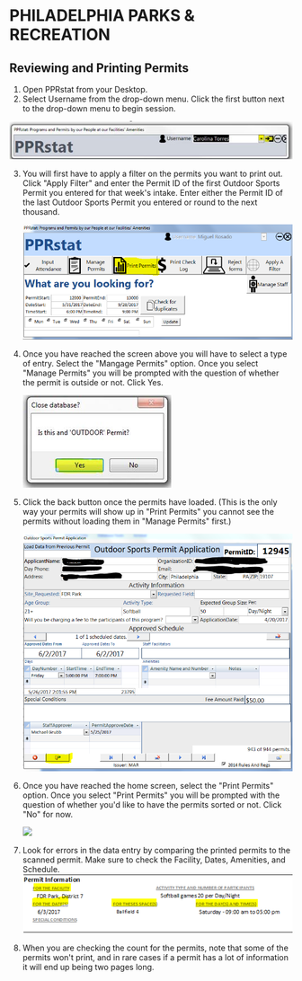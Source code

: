 # PHILADELPHIA PARKS & RECREATION

## Reviewing and Printing Permits

1. Open PPRstat from your Desktop.
2. Select Username from the drop-down menu. Click the first button next to the drop-down menu to begin session.

[![PPRstatLogin](https://raw.githubusercontent.com/PPRPMU/PMU-playbook/master/Images/Data_Entry_-_Application_and_Permit/pprstat_login.jpg)]()

3. You will first have to apply a filter on the permits you want to print out. Click "Apply Filter" and enter the Permit ID of the first Outdoor Sports Permit you entered for that week's intake. Enter either the Permit ID of the last Outdoor Sports Permit you entered or round to the next thousand. 

   ![](https://raw.githubusercontent.com/PPRPMU/PMU-playbook/master/Images/Data_Entry_-_Review_and_Print_Permits/pprstat_print_permits.png)

4. Once you have reached the screen above you will have to select a type of entry. Select the "Mangage Permits" option.  Once you select "Manage Permits" you will be prompted with the question of whether the permit is outside or not. Click Yes.

   ![](https://raw.githubusercontent.com/PPRPMU/PMU-playbook/master/Images/Data_Entry_-_Review_and_Print_Permits/pprstat_outdoor_permit_question.jpg)

5. Click the back button once the permits have loaded. (This is the only way your permits will show up in "Print Permits" you cannot see the permits without loading them in "Manage Permits" first.)

   ![](https://raw.githubusercontent.com/PPRPMU/PMU-playbook/master/Images/Data_Entry_-_Review_and_Print_Permits/pprstat_back_button.PNG)

6. Once you have reached the home screen, select the "Print Permits" option. Once you select "Print Permits" you will be prompted with the question of whether you'd like to have the permits sorted or not. Click "No" for now.

   ![](![](https://raw.githubusercontent.com/PPRPMU/PMU-playbook/master/Images/Data_Entry_-_Review_and_Print_Permits/pprstat_apply_filter.png))

7. Look for errors in the data entry by comparing the printed permits to the scanned permit. Make sure to check the Facility, Dates, Amenities, and Schedule. ![](https://raw.githubusercontent.com/PPRPMU/PMU-playbook/master/Images/Data_Entry_-_Review_and_Print_Permits/permit_information.png)

8. When you are checking the count for the permits, note that some of the permits won't print, and in rare cases if a permit has a lot of information it will end up being two pages long.